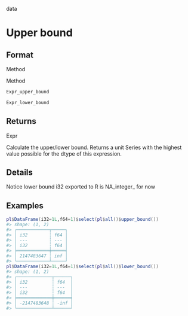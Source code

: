 data

# Upper bound

## Format

Method

Method

```r
Expr_upper_bound

Expr_lower_bound
```

## Returns

Expr

Calculate the upper/lower bound. Returns a unit Series with the highest value possible for the dtype of this expression.

## Details

Notice lower bound i32 exported to R is NA_integer_ for now

## Examples

<pre class='r-example'><code><span class='r-in'><span><span class='va'>pl</span><span class='op'>$</span><span class='fu'>DataFrame</span><span class='op'>(</span>i32<span class='op'>=</span><span class='fl'>1L</span>,f64<span class='op'>=</span><span class='fl'>1</span><span class='op'>)</span><span class='op'>$</span><span class='fu'>select</span><span class='op'>(</span><span class='va'>pl</span><span class='op'>$</span><span class='fu'>all</span><span class='op'>(</span><span class='op'>)</span><span class='op'>$</span><span class='fu'>upper_bound</span><span class='op'>(</span><span class='op'>)</span><span class='op'>)</span></span></span>
<span class='r-out co'><span class='r-pr'>#&gt;</span> shape: (1, 2)</span>
<span class='r-out co'><span class='r-pr'>#&gt;</span> ┌────────────┬─────┐</span>
<span class='r-out co'><span class='r-pr'>#&gt;</span> │ i32        ┆ f64 │</span>
<span class='r-out co'><span class='r-pr'>#&gt;</span> │ ---        ┆ --- │</span>
<span class='r-out co'><span class='r-pr'>#&gt;</span> │ i32        ┆ f64 │</span>
<span class='r-out co'><span class='r-pr'>#&gt;</span> ╞════════════╪═════╡</span>
<span class='r-out co'><span class='r-pr'>#&gt;</span> │ 2147483647 ┆ inf │</span>
<span class='r-out co'><span class='r-pr'>#&gt;</span> └────────────┴─────┘</span>
<span class='r-in'><span><span class='va'>pl</span><span class='op'>$</span><span class='fu'>DataFrame</span><span class='op'>(</span>i32<span class='op'>=</span><span class='fl'>1L</span>,f64<span class='op'>=</span><span class='fl'>1</span><span class='op'>)</span><span class='op'>$</span><span class='fu'>select</span><span class='op'>(</span><span class='va'>pl</span><span class='op'>$</span><span class='fu'>all</span><span class='op'>(</span><span class='op'>)</span><span class='op'>$</span><span class='fu'>lower_bound</span><span class='op'>(</span><span class='op'>)</span><span class='op'>)</span></span></span>
<span class='r-out co'><span class='r-pr'>#&gt;</span> shape: (1, 2)</span>
<span class='r-out co'><span class='r-pr'>#&gt;</span> ┌─────────────┬──────┐</span>
<span class='r-out co'><span class='r-pr'>#&gt;</span> │ i32         ┆ f64  │</span>
<span class='r-out co'><span class='r-pr'>#&gt;</span> │ ---         ┆ ---  │</span>
<span class='r-out co'><span class='r-pr'>#&gt;</span> │ i32         ┆ f64  │</span>
<span class='r-out co'><span class='r-pr'>#&gt;</span> ╞═════════════╪══════╡</span>
<span class='r-out co'><span class='r-pr'>#&gt;</span> │ -2147483648 ┆ -inf │</span>
<span class='r-out co'><span class='r-pr'>#&gt;</span> └─────────────┴──────┘</span>
 </code></pre>